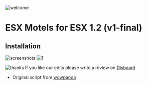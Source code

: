 ![welcome](https://www.dutch-players.nl/wp-content/uploads/2020/06/dutchplayers_welcome-1024x64.png)
# ESX Motels for ESX 1.2 (v1-final)


## Installation


![screenshots](https://www.gemeentenieuwstad.nl/wp-content/uploads/2020/10/screenshots.png)
![1]()

![thanks](https://www.gemeentenieuwstad.nl/wp-content/uploads/2020/10/thanks.png)
If you like our edits please write a review on [Disboard](https://disboard.org/nl/server/411618887227146251#reviews)
- Original script from [wowpanda](https://github.com/wowpanda/lsrp-motels)